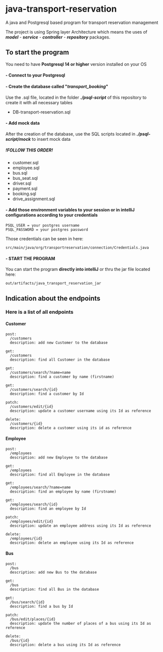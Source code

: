 # java-transport-reservation

A java and Postgresql based program for transport reservation management

The project is using Spring layer Architecture which means the uses of _**model**_ - _**service**_ - _**controller**_ - _**repository**_ packages.

## To start the program
You need to have **Postgresql 14 or higher** version installed on your OS

#### - Connect to your Postgresql

#### - Create the database called "_**transport_booking**_"

Use the .sql file, located in the folder _**./psql-script**_ of this repository to create it with all necessary tables
- DB-transport-reservation.sql 

#### - Add mock data
After the creation of the database, use the SQL scripts located in _**./psql-script/mock**_ to insert mock data

##### !FOLLOW THIS ORDER!

- customer.sql
- employee.sql
- bus.sql
- bus_seat.sql
- driver.sql
- payment.sql
- booking.sql
- drive_assignment.sql

#### - Add those environment variables to your session or in intelliJ configurations according to your credentials

```
PSQL_USER = your postgres username
PSQL_PASSWORD = your postgres password
```

Those credentials can be seen in here:
```
src/main/java/org/transportreservation/connection/Credentials.java
```

#### - START THE PROGRAM
You can start the program **directly into intelliJ** or thru the jar file located here:
```
out/artifacts/java_transport_reservation_jar
```

## Indication about the endpoints
### Here is a list of all endpoints

#### Customer
```
post: 
  /customers
  description: add new Customer to the database

get: 
  /customers
  description: find all Customer in the database

get: 
  /customers/search/?name=name
  description: find a customer by name (firstname)

get: 
  /customers/search/{id}
  description: find a customer by Id

patch: 
  /customers/edit/{id}
  description: update a customer username using its Id as reference

delete: 
  /customers/{id}
  description: delete a customer using its id as reference
```

#### Employee
```
post: 
  /employees
  description: add new Employee to the database

get: 
  /employees
  description: find all Employee in the database

get: 
  /employees/search/?name=name
  description: find an employee by name (firstname)

get: 
  /employees/search/{id}
  description: find an employee by Id

patch: 
  /employees/edit/{id}
  description: update an employee address using its Id as reference

delete: 
  /employees/{id}
  description: delete an employee using its Id as reference
```

#### Bus
```
post: 
  /bus
  description: add new Bus to the database

get: 
  /bus
  description: find all Bus in the database

get: 
  /bus/search/{id}
  description: find a bus by Id

patch: 
  /bus/edit/places/{id}
  description: update the number of places of a bus using its Id as reference

delete: 
  /bus/{id}
  description: delete a bus using its Id as reference
```
